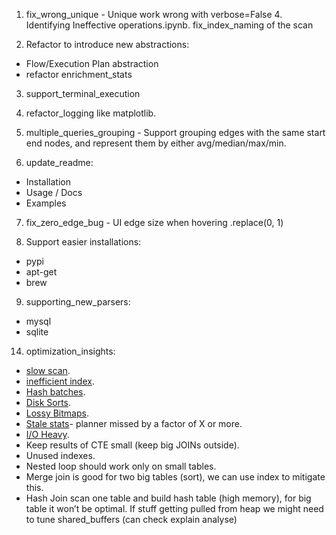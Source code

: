 1) fix_wrong_unique - Unique work wrong with verbose=False 4. Identifying Ineffective operations.ipynb.
   fix_index_naming of the scan

2) Refactor to introduce new abstractions:
- Flow/Execution Plan abstraction
- refactor enrichment_stats

3) support_terminal_execution

4) refactor_logging like matplotlib.

5) multiple_queries_grouping -  Support grouping edges with the same start end nodes, and represent them by either avg/median/max/min.

6) update_readme:
- Installation
- Usage / Docs
- Examples

7) fix_zero_edge_bug - UI edge size when hovering .replace(0, 1)

8) Support easier installations:
- pypi
- apt-get
- brew

9) supporting_new_parsers:
- mysql
- sqlite

14) optimization_insights:
- [slow scan](https://pganalyze.com/docs/explain/insights/slow-scan).
- [inefficient index](https://pganalyze.com/docs/explain/insights/inefficient-index).
- [Hash batches](https://pganalyze.com/docs/explain/insights/hash-batches).
- [Disk Sorts](https://pganalyze.com/docs/explain/insights/disk-sort).
- [Lossy Bitmaps](https://pganalyze.com/docs/explain/insights/lossy-bitmaps).
- [Stale stats](https://pganalyze.com/docs/explain/insights/stale-stats)- planner missed by a factor of X or more.
- [I/O Heavy](https://pganalyze.com/docs/explain/insights/io-heavy).
- Keep results of CTE small (keep big JOINs outside).
- Unused indexes.
- Nested loop should work only on small tables.
- Merge join is good for two big tables (sort), we can use index to mitigate this.
- Hash Join scan one table and build hash table (high memory), for big table it won’t be optimal.
  If stuff getting pulled from heap we might need to tune shared_buffers (can check explain analyse)
